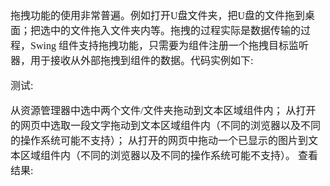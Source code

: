 <font face="SimSun" size=3>

拖拽功能的使用非常普遍。例如打开U盘文件夹，把U盘的文件拖到桌面；把选中的文件拖入文件夹内等。拖拽的过程实际是数据传输的过程，Swing 组件支持拖拽功能，只需要为组件注册一个拖拽目标监听器，用于接收从外部拖拽到组件的数据。代码实例如下:

测试:

从资源管理器中选中两个文件/文件夹拖动到文本区域组件内；
从打开的网页中选取一段文字拖动到文本区域组件内（不同的浏览器以及不同的操作系统可能不支持）；
从打开的网页中拖动一个已显示的图片到文本区域组件内（不同的浏览器以及不同的操作系统可能不支持）。
查看结果:

</font>